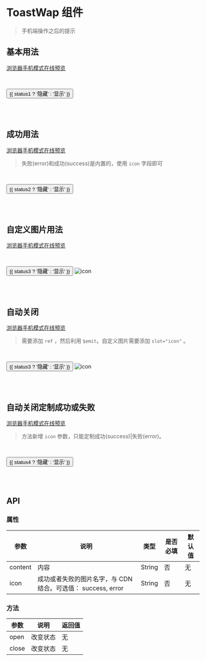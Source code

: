 # ToastWap 组件
> 手机端操作之后的提示

## 基本用法

[浏览器手机模式在线预览](https://output.jsbin.com/qimiteg)

<br>

<p>
  <button @click="status1 = !status1">{{ status1 ? '隐藏' : '显示' }}</button>
  <w-toast-wap v-show="status1" content="这只是一个错误"></w-toast-wap>
</p>
<br>
<br>

## 成功用法

[浏览器手机模式在线预览](https://output.jsbin.com/kolasul)

> 失败(error)和成功(success)是内置的，使用 `icon` 字段即可

<br>

<p>
  <button @click="status2 = !status2">{{ status2 ? '隐藏' : '显示' }}</button>
  <w-toast-wap v-show="status2" icon="success" content="确定退出吗"></w-toast-wap>
</p>
<br>
<br>

## 自定义图片用法

[浏览器手机模式在线预览](https://output.jsbin.com/rucuyum)

<br>

<p>
  <button @click="status3 = !status3">{{ status3 ? '隐藏' : '显示' }}</button>
  <w-toast-wap v-show="status3" content="确定退出吗">
    <img src="https://static2.evente.cn/static/img/icon.jpg" alt="icon" class="wtoast-wap-icon" slot="icon">
  </w-toast-wap>
</p>
<br>
<br>

## 自动关闭

[浏览器手机模式在线预览](https://output.jsbin.com/rurohuc)

> 需要添加 `ref` ，然后利用 `$emit`。自定义图片需要添加 `slot="icon"` 。

<br>

<p>
  <button @click="autoClose">{{ status3 ? '隐藏' : '显示' }}</button>
  <w-toast-wap v-show="status3" content="确定退出吗" ref="toast3">
    <img src="https://static2.evente.cn/static/img/icon.jpg" alt="icon" class="wtoast-wap-icon" slot="icon">
  </w-toast-wap>
</p>
<br>
<br>

## 自动关闭定制成功或失败

[浏览器手机模式在线预览](https://output.jsbin.com/yiyunil)

> 方法新增 `icon` 参数，只能定制成功(success)|失败(error)。 

<br>

<p>
  <button @click="autoClose1">{{ status4 ? '隐藏' : '显示' }}</button>
  <w-toast-wap v-show="status4" content="确定退出吗" ref="toast4">
  </w-toast-wap>
</p>
<br>
<br>

## API

### 属性

|参数|说明|类型|是否必填|默认值|
|---|----|---|-------|-----|
|content|内容|String|否|无|
|icon|成功或者失败的图片名字，与 CDN 结合。可选值： success, error|String|否|无|

### 方法

|参数|说明|返回值|
|---|----|---|
|open|改变状态|无|
|close|改变状态|无|

<script>
import WToastWap from './ToastWap';

export default {
  data() {
    return {
      status1: false,
      status2: false,
      status3: false,
      status4: false,
    };
  },
  methods: {
    autoClose() {
      this.$refs.toast3.$emit('show', {
        content: '这只是一个错误',
        status: true,
        duration: 1000,
        open: () => {
          console.log('打开')
        },
        close: () => {
          console.log('关闭')
        },
      });
    },
    autoClose1() {
      this.$refs.toast4.$emit('show', {
        content: '这只是一个错误',
        icon: 'success',
        status: true,
        duration: 1000,
        open: () => {
          console.log('打开')
        },
        close: () => {
          console.log('关闭')
        },
      });
    },
  },
  components: {
    WToastWap,
  },
};
</script>

